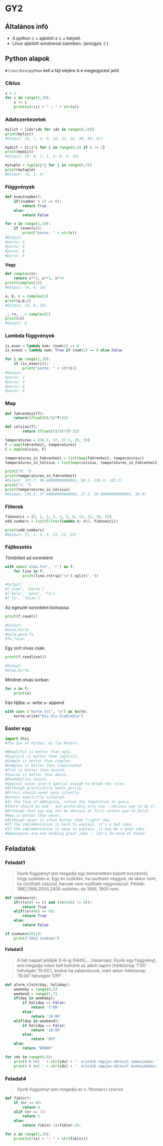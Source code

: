 # GY2
## Általános infó
* A python `2.x` ajánlott a `3.x` helyett.
* Linux ajánlott windowsal szemben. (amúgyis :) )

## Python alapok
`#!/usr/bin/python` kell a fájl elejére
A `#` megjegyzést jelöl

### Ciklus
````PYTHON
x = 1
for i in range(1,10):
	x += i
	print(str(i) + " : " + str(x))
  ````
### Adatszerkezetek
````Python
mylist = [idx*idx for idx in range(0,10)]
print(mylist)
#Output: [0, 1, 4, 9, 16, 25, 36, 49, 64, 81]

mydict = {i:i*i for i in range(0,5) if i != 2}
print(mydict)
#Output: {0: 0, 1: 1, 3: 9, 4: 16}

mytuple = tuple(j*j for j in range(0,3))
print(mytuple)
#Output: (0, 1, 4)
````

### Függvények
````Python
def even(number):
	if((number % 2) == 0):
		return True
	else:
		return False

for x in range(1,10):
	if (even(x)):
		print("paros: " + str(x))
#Output:
#paros: 2
#paros: 4
#paros: 6
#paros: 8
````

**Vagy**

````Python
def complex(x):
	return x**2, x**3, x**4
print(complex(2))
#Output: (4, 8, 16)

a, b, c = complex(2)
print(a,b,c)
#Output: (4, 8, 16)

_, rv, _ = complex(2)
print(rv)
#Output: 8
````

### Lambda függvények
````Python
is_even = lambda num: (num%2) == 0
is_even2 = lambda num: True if (num%2) == 0 else False

for i in range(1,10):
	if (is_even(i)):
		print("paros: " + str(i))
#Output:
#paros: 2
#paros: 4
#paros: 6
#paros: 8
````

### Map
````Python
def fahrenheit(T):
	return((float(9)/5)*T+32)

def celsius(T):
		return (float(5)/9)*(T-32)	

temperatures = (36.5, 37, 37.5, 38, 39)
F = map(fahrenheit, temperatures)
C = map(celsius, F)

temperatures_in_Fahrenheit = list(map(fahrenheit, temperatures))
temperatures_in_Celsius = list(map(celsius, temperatures_in_Fahrenheit))

print("F: ")
print(temperatures_in_Fahrenheit)
#Output: [97.7, 98.60000000000001, 99.5, 100.4, 102.2]
print("C: ")
print(temperatures_in_Celsius)
#Output: [36.5, 37.00000000000001, 37.5, 38.00000000000001, 39.0]
````

### Filterek
````Python
fibonacci = [0, 1, 1, 2, 3, 5, 8, 13, 21, 34, 55]
odd_numbers = list(filter(lambda x: x%2, fibonacci))

print(odd_numbers)
#Output: [1, 1, 3, 5, 13, 21, 55]
````

### Fájlkezelés
Tömböket ad soronként: 
````Python
with open('alma.txt', 'r') as f:
	for line in f:
		print(line.rstrip('\n').split(','))

#Output:
#['alma', 'korte']
#['bela', 'geza', 'fa']
#['fu', 'facan']
````
Az egészet soronként kiolvassa:
````Python
print(f.read())

#Output: 
#alma,korte
#bela,geza,fa
#fu,facan
````
Egy sort olvas csak:
````Python
print(f.readline())

#Output: 
#alma,korte
````
Mindnet olvas sorban:
````Python
for x in f:
    print(x)
````
Írás fájlba:
`w`- write 
`a`- append
````Python
with open ('korte.txt', "w") as korte:
	korte.write("bla bla blablabla")
````
### Easter egg
````Python
import this
#The Zen of Python, by Tim Peters

#Beautiful is better than ugly.
#Explicit is better than implicit.
#Simple is better than complex.
#Complex is better than complicated.
#Flat is better than nested.
#Sparse is better than dense.
#Readability counts.
#Special cases aren't special enough to break the rules.
#Although practicality beats purity.
#Errors should never pass silently.
#Unless explicitly silenced.
#In the face of ambiguity, refuse the temptation to guess.
#There should be one-- and preferably only one --obvious way to do it.
#Although that way may not be obvious at first unless you're Dutch.
#Now is better than never.
#Although never is often better than *right* now.
#If the implementation is hard to explain, it's a bad idea.
#If the implementation is easy to explain, it may be a good idea.
#Namespaces are one honking great idea -- let's do more of those!
````

## Feladatok
### Feladat1
> Írjunk függvényt ami megadja egy bemenetben kapott évszámról, hogy szökőév-e. Egy év szökőév, ha osztható néggyel, de akkor nem, ha osztható százzal, hacsak nem osztható négyszázzal. Példák: 1992,1996,2000,2400 szökőév, de 1993, 1900 nem.

````Python
def szokoev(x):
	if(((x%4) == 0) and ((x%100) != 0)):
		return True
	elif((x%400) == 0):
		return True
	else:
		return False

if szokoev(2012):
	print("2012 szokoev")
````
#### Feladat3
> A hét napjait jelöljük 0-6-ig (Hétfő,...,Vasárnap). Írjunk egy függvényt, ami megadja mikor kell kelnünk az adott napon (hétköznap ’7:00’ hétvégén ’10:00’), kivéve ha vakációzunk, mert akkor hétköznap ’10:00’ hétvégén ’OFF’

````Python
def alarm_clock(day, holiday):
	weekday = range(0,5)
	weekend = range(5,7)
	if(day in weekday):
		if holiday == False:
			return '7:00'
		else:
			return '10:00'
	elif(day in weekend):
		if holiday == False:	
			return '10:00'
		else:
			return 'OFF'
	else:
		return "ERROR"

for idx in range(0,9):
	print('A het ' + str(idx) + ". e(a)dik napjan ebreszt vakacioban: " + alarm_clock(idx, True))
	print('A het ' + str(idx) + ". e(a)dik napjan ebreszt munkaidoben: " + alarm_clock(idx, False))
````

### Feladat4
> Írjunk függvényt ami megadja az n. fibonacci számot
````Python
def fib(nr):
	if (nr == 0):
		return 0
	elif (nr == 1):
		return 1
	else:
		return fib(nr-1)+fib(nr-2);

for x in range(1,10):
	print(str(x) + ": " + str(fib(x)))
````
